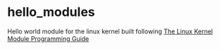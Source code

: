 # hello_modules
Hello world module for the linux kernel built following [The Linux Kernel Module Programming Guide](https://sysprog21.github.io/lkmpg/)
